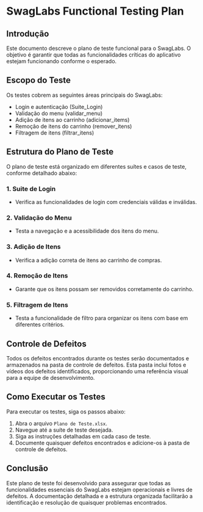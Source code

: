 # SwagLabs Functional Testing Plan

## Introdução
Este documento descreve o plano de teste funcional para o SwagLabs. O objetivo é garantir que todas as funcionalidades críticas do aplicativo estejam funcionando conforme o esperado.

## Escopo do Teste
Os testes cobrem as seguintes áreas principais do SwagLabs:
- Login e autenticação (Suite_Login)
- Validação do menu (validar_menu)
- Adição de itens ao carrinho (adicionar_items)
- Remoção de itens do carrinho (remover_itens)
- Filtragem de itens (filtrar_itens)

## Estrutura do Plano de Teste
O plano de teste está organizado em diferentes suítes e casos de teste, conforme detalhado abaixo:

### 1. Suite de Login
- Verifica as funcionalidades de login com credenciais válidas e inválidas.

### 2. Validação do Menu
- Testa a navegação e a acessibilidade dos itens do menu.

### 3. Adição de Itens
- Verifica a adição correta de itens ao carrinho de compras.

### 4. Remoção de Itens
- Garante que os itens possam ser removidos corretamente do carrinho.

### 5. Filtragem de Itens
- Testa a funcionalidade de filtro para organizar os itens com base em diferentes critérios.

## Controle de Defeitos
Todos os defeitos encontrados durante os testes serão documentados e armazenados na pasta de controle de defeitos. Esta pasta inclui fotos e vídeos dos defeitos identificados, proporcionando uma referência visual para a equipe de desenvolvimento.



## Como Executar os Testes
Para executar os testes, siga os passos abaixo:
1. Abra o arquivo `Plano de Teste.xlsx`.
2. Navegue até a suíte de teste desejada.
3. Siga as instruções detalhadas em cada caso de teste.
4. Documente quaisquer defeitos encontrados e adicione-os à pasta de controle de defeitos.

## Conclusão
Este plano de teste foi desenvolvido para assegurar que todas as funcionalidades essenciais do SwagLabs estejam operacionais e livres de defeitos. A documentação detalhada e a estrutura organizada facilitarão a identificação e resolução de quaisquer problemas encontrados.

